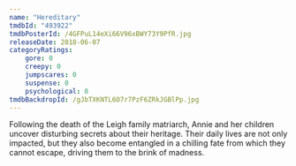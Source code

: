 ```yaml
---
name: "Hereditary"
tmdbId: "493922"
tmdbPosterId: /4GFPuL14eXi66V96xBWY73Y9PfR.jpg
releaseDate: 2018-06-07
categoryRatings:
    gore: 0
    creepy: 0
    jumpscares: 0
    suspense: 0
    psychological: 0
tmdbBackdropId: /gJbTXKNTL6O7r7PzF6ZRkJGBlPp.jpg
---
```

Following the death of the Leigh family matriarch, Annie and her children uncover disturbing secrets about their heritage. Their daily lives are not only impacted, but they also become entangled in a chilling fate from which they cannot escape, driving them to the brink of madness.
